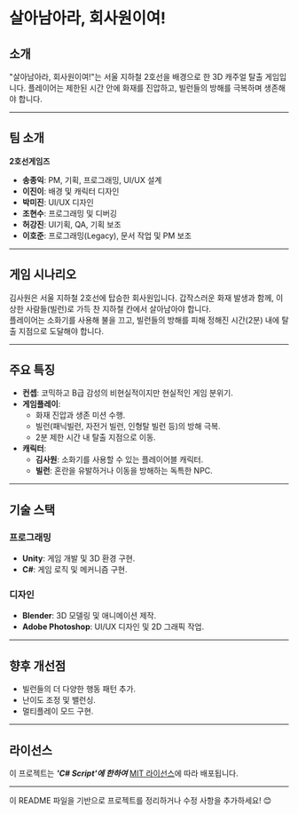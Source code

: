 # **살아남아라, 회사원이여!**

## **소개**
"살아남아라, 회사원이여!"는 서울 지하철 2호선을 배경으로 한 3D 캐주얼 탈출 게임입니다. 플레이어는 제한된 시간 안에 화재를 진압하고, 빌런들의 방해를 극복하며 생존해야 합니다.

---

## **팀 소개**
**2호선게임즈**

- **송종익**: PM, 기획, 프로그래밍, UI/UX 설계  
- **이진이**: 배경 및 캐릭터 디자인  
- **박미진**: UI/UX 디자인  
- **조현수**: 프로그래밍 및 디버깅  
- **허강진**: UI기획, QA, 기획 보조  
- **이호준**: 프로그래밍(Legacy), 문서 작업 및 PM 보조  

---

## **게임 시나리오**
김사원은 서울 지하철 2호선에 탑승한 회사원입니다. 갑작스러운 화재 발생과 함께, 이상한 사람들(빌런)로 가득 찬 지하철 칸에서 살아남아야 합니다.  
플레이어는 소화기를 사용해 불을 끄고, 빌런들의 방해를 피해 정해진 시간(2분) 내에 탈출 지점으로 도달해야 합니다.

---

## **주요 특징**
- **컨셉**: 코믹하고 B급 감성의 비현실적이지만 현실적인 게임 분위기.  
- **게임플레이**:
  - 화재 진압과 생존 미션 수행.
  - 빌런(패닉빌런, 자전거 빌런, 인형탈 빌런 등)의 방해 극복.
  - 2분 제한 시간 내 탈출 지점으로 이동.  
- **캐릭터**:
  - **김사원**: 소화기를 사용할 수 있는 플레이어블 캐릭터.
  - **빌런**: 혼란을 유발하거나 이동을 방해하는 독특한 NPC.

---

## **기술 스택**
### **프로그래밍**
- **Unity**: 게임 개발 및 3D 환경 구현.
- **C#**: 게임 로직 및 메커니즘 구현.

### **디자인**
- **Blender**: 3D 모델링 및 애니메이션 제작.
- **Adobe Photoshop**: UI/UX 디자인 및 2D 그래픽 작업.


---

## **향후 개선점**
- 빌런들의 더 다양한 행동 패턴 추가.
- 난이도 조정 및 밸런싱.
- 멀티플레이 모드 구현.

---

## **라이선스**
이 프로젝트는 ***'C# Script'에 한하여*** [MIT 라이선스](https://opensource.org/licenses/MIT)에 따라 배포됩니다.

---

이 README 파일을 기반으로 프로젝트를 정리하거나 수정 사항을 추가하세요! 😊
